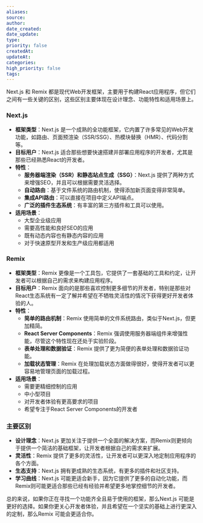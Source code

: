 ```yaml
---
aliases: 
source: 
author: 
date_created: 
date_update: 
type: 
priority: false
createdAt: 
updateAt: 
categories: 
high_priority: false
tags:
---
```

Next.js 和 Remix 都是现代Web开发框架，主要用于构建React应用程序，但它们之间有一些关键的区别，这些区别主要体现在设计理念、功能特性和适用场景上。

### Next.js
- **框架类型**：Next.js 是一个成熟的全功能框架，它内置了许多常见的Web开发功能，如路由、页面预渲染（SSR/SSG）、热模块替换（HMR）、代码分割等。
- **目标用户**：Next.js 适合那些想要快速搭建并部署应用程序的开发者，尤其是那些已经熟悉React的开发者。
- **特性**：
  - **服务器端渲染（SSR）和静态站点生成（SSG）**：Next.js 提供了两种方式来增强SEO，并且可以根据需要灵活选择。
  - **自动路由**：基于文件系统的路由机制，使得添加新页面变得非常简单。
  - **集成API路由**：可以直接在项目中定义API端点。
  - **广泛的插件生态系统**：有丰富的第三方插件和工具可以使用。
- **适用场景**：
  - 大型企业级应用
  - 需要高性能和良好SEO的应用
  - 既有动态内容也有静态内容的应用
  - 对于快速原型开发和生产级应用都适用

### Remix
- **框架类型**：Remix 更像是一个工具包，它提供了一套基础的工具和约定，让开发者可以根据自己的需求来构建应用程序。
- **目标用户**：Remix 面向的是那些喜欢控制更多细节的开发者，特别是那些对React生态系统有一定了解并希望在不牺牲灵活性的情况下获得更好开发者体验的人。
- **特性**：
  - **简单的路由机制**：Remix 使用简单的文件系统路由，类似于Next.js，但更加精简。
  - **React Server Components**：Remix 强调使用服务器端组件来增强性能，尽管这个特性现在还处于实验阶段。
  - **表单处理和数据验证**：Remix 提供了更为简便的表单处理和数据验证功能。
  - **加载状态管理**：Remix 在处理加载状态方面做得很好，使得开发者可以更容易地管理页面的加载过程。
- **适用场景**：
  - 需要更精细控制的应用
  - 中小型项目
  - 对开发者体验有更高要求的项目
  - 希望专注于React Server Components的开发者

### 主要区别
- **设计理念**：Next.js 更加关注于提供一个全面的解决方案，而Remix则更倾向于提供一个简洁的基础框架，让开发者根据自己的需求来扩展。
- **灵活性**：Remix 提供了更多的灵活性，让开发者可以更深入地定制应用程序的各个方面。
- **生态支持**：Next.js 拥有更成熟的生态系统，有更多的插件和社区支持。
- **学习曲线**：Next.js 可能更适合新手，因为它提供了更多的自动化功能，而Remix则可能更适合那些已经有经验并希望更多地掌控细节的开发者。

总的来说，如果你正在寻找一个功能齐全且易于使用的框架，那么Next.js 可能是更好的选择。如果你更关心开发者体验，并且希望在一个坚实的基础上进行更深入的定制，那么Remix 可能会更适合你。